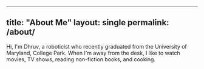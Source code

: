   ---
  title: "About Me"
  layout: single
  permalink: /about/
  ---

  Hi, I'm Dhruv, a roboticist who recently graduated from the University of Maryland, College Park. When I'm away from the desk, I like to watch movies, TV shows, reading non-fiction books, and cooking. 